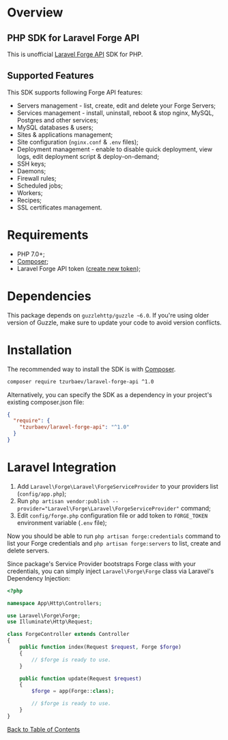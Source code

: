 # Overview

## PHP SDK for Laravel Forge API

This is unofficial [Laravel Forge API](https://forge.laravel.com/api-documentation) SDK for PHP.

## Supported Features

This SDK supports following Forge API features:

- Servers management - list, create, edit and delete your Forge Servers;
- Services management - install, uninstall, reboot & stop nginx, MySQL, Postgres and other services;
- MySQL databases & users;
- Sites & applications management;
- Site configuration (`nginx.conf` & `.env` files);
- Deployment management - enable to disable quick deployment, view logs, edit deployment script & deploy-on-demand;
- SSH keys;
- Daemons;
- Firewall rules;
- Scheduled jobs;
- Workers;
- Recipes;
- SSL certificates management.

# Requirements

- PHP 7.0+;
- [Composer](https://getcomposer.org);
- Laravel Forge API token ([create new token](https://forge.laravel.com/user/profile));

# Dependencies

This package depends on `guzzlehttp/guzzle ~6.0`. If you're using older version of Guzzle, make sure to update your code to avoid version conflicts.

# Installation

The recommended way to install the SDK is with [Composer](https://getcomposer.org).

```sh
composer require tzurbaev/laravel-forge-api ^1.0
```

Alternatively, you can specify the SDK as a dependency in your project's existing composer.json file:

```json
{
  "require": {
    "tzurbaev/laravel-forge-api": "^1.0"
  }
}
```

# Laravel Integration

1. Add `Laravel\Forge\Laravel\ForgeServiceProvider` to your providers list (`config/app.php`);
2. Run `php artisan vendor:publish --provider="Laravel\Forge\Laravel\ForgeServiceProvider"` command;
3. Edit `config/forge.php` configuration file or add token to `FORGE_TOKEN` environment variable (`.env` file);

Now you should be able to run `php artisan forge:credentials` command to list your Forge credentials and `php artisan forge:servers` to list, create and delete servers.

Since package's Service Provider bootstraps Forge class with your credentials, you can simply inject `Laravel\Forge\Forge` class via Laravel's Dependency Injection:

```php
<?php

namespace App\Http\Controllers;

use Laravel\Forge\Forge;
use Illuminate\Http\Request;

class ForgeController extends Controller
{
    public function index(Request $request, Forge $forge)
    {
        // $forge is ready to use.
    }

    public function update(Request $request)
    {
        $forge = app(Forge::class);

        // $forge is ready to use.
    }
}
```

[Back to Table of Contents](./readme.md)
